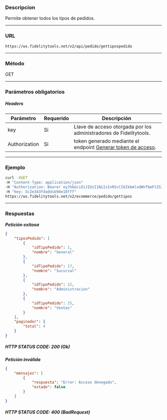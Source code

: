 ### Descripcion
Permite obtener todos los tipos de pedidos.
___

### URL
` https://ws.fidelitytools.net/v2/api/pedido/gettipospedido `
___

### Método
GET
___
### Parámetros obligatorios

##### Headers

|Parámetro |Requerido |Descripción                 |
|----------|----------|----------------------------|
| key         | Si		 | Llave de acceso otorgada por los administradores de Fidelitytools. |
| Authorization       | Si		 | token generado mediante el endpoint [Generar token de acceso](https://github.com/bebeto-fidelitytools/FidelitytoolsWS/blob/master/docs/autenticaci%C3%B3n.md). |

___
### Ejemplo
```bash
curl -XGET 
-H "Content-Type: application/json" 
-H "Authorization: Bearer eyJhbGciOiJIUzI1NiIsInR5cCI6IkbmlxdWVfbmFtZSI6InVzZXJb25maWciLCJuYmYiOjE1NTYxMTk0MNjIwNTgwNywiaWF0IjoxNTU2MTE5NDA3LCJpczovL3dzLmZpZGVsaXR5dG9vbHMubmV0L3YyIiwiYXVkIjoiaHa2U2asdasdy5maWRlbGl0eXRvb2xzLm5ldC92MiJ9RDDpMHEB4SsmY0j87OcS5mbxe2XxSAY" 
-H "key: 5c2e343fdaddsb94e18fff" 
https://ws.fidelitytools.net/v2/ecommerce/pedido/gettipos
```
___
### Respuestas
***Petición exitosa***
```json
{
    "tiposPedido": [
        {
            "idTipoPedido": 1,
            "nombre": "General"
        },
        {
            "idTipoPedido": 17,
            "nombre": "Sucursal"
        },
        {
            "idTipoPedido": 22,
            "nombre": "Administracion"
        },
        {
            "idTipoPedido": 25,
            "nombre": "Ventas"
        }
    ],
    "paginador": {
        "total": 4
    }
}
```

##### HTTP STATUS CODE: 200 (Ok)

***Petición inválida***
```json
{
    "mensajes": [
        {
            "respuesta": "Error: Acceso denegado",
            "estado": false
        }
    ]
}
```

##### HTTP STATUS CODE: 400 (BadRequest)
 
